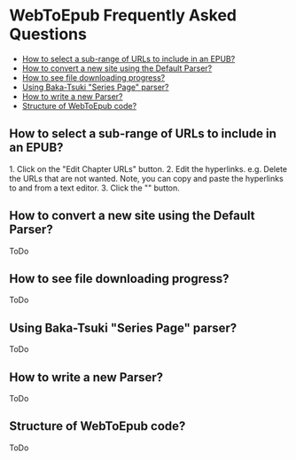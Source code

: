 # WebToEpub Frequently Asked Questions

- [How to select a sub-range of URLs to include in an EPUB?](#url-subrange)
- [How to convert a new site using the Default Parser?](#default-parser)
- [How to see file downloading progress?](#download-progress)
- [Using Baka-Tsuki "Series Page" parser?](#baka-tsuki-series-page)
- [How to write a new Parser?](#write-parser)
- [Structure of WebToEpub code?](#code-structure)

<h2 id="url-subrange">How to select a sub-range of URLs to include in an EPUB?</h2>
1. Click on the "Edit Chapter URLs" button.
2. Edit the hyperlinks. e.g. Delete the URLs that are not wanted. Note, you can copy and paste the hyperlinks to and from a text editor.
3. Click the "" button.

<h2 id="default-parser">How to convert a new site using the Default Parser?</span></h2>
ToDo

<h2 id="download-progress">How to see file downloading progress?</span></h2>
ToDo

<h2 id="baka-tsuki-series-page">Using Baka-Tsuki "Series Page" parser?</span></h2>
ToDo

<h2 id="write-parser">How to write a new Parser?</span></h2>
ToDo

<h2 id="code-structure">Structure of WebToEpub code?</span></h2>
ToDo

